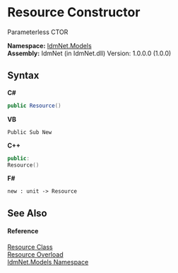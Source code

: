 # Resource Constructor 
 

Parameterless CTOR

**Namespace:**&nbsp;<a href="N_IdmNet_Models">IdmNet.Models</a><br />**Assembly:**&nbsp;IdmNet (in IdmNet.dll) Version: 1.0.0.0 (1.0.0)

## Syntax

**C#**<br />
``` C#
public Resource()
```

**VB**<br />
``` VB
Public Sub New
```

**C++**<br />
``` C++
public:
Resource()
```

**F#**<br />
``` F#
new : unit -> Resource
```


## See Also


#### Reference
<a href="T_IdmNet_Models_Resource">Resource Class</a><br /><a href="Overload_IdmNet_Models_Resource__ctor">Resource Overload</a><br /><a href="N_IdmNet_Models">IdmNet.Models Namespace</a><br />